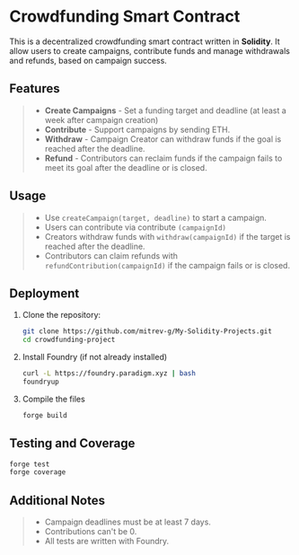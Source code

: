 # Crowdfunding Smart Contract

This is a decentralized crowdfunding smart contract written in **Solidity**. It allow users to create campaigns, 
contribute funds and manage withdrawals and refunds, based on campaign success.

## Features

> - **Create Campaigns** - Set a funding target and deadline (at least a week after campaign creation)
> - **Contribute** - Support campaigns by sending ETH.
> - **Withdraw** - Campaign Creator can withdraw funds if the goal is reached after the deadline.
> - **Refund** - Contributors can reclaim funds if the campaign fails to meet its goal after the deadline or is closed.

## Usage

> - Use `createCampaign(target, deadline)` to start a campaign.
> - Users can contribute via contribute `(campaignId)`
> - Creators withdraw funds with `withdraw(campaignId)` if the target is reached after the deadline.
> - Contributors can claim refunds with `refundContribution(campaignId)` if the campaign fails or is closed.

## Deployment

1. Clone the repository:
   ```bash
   git clone https://github.com/mitrev-g/My-Solidity-Projects.git
   cd crowdfunding-project
   ```
2. Install Foundry (if not already installed)
   ```bash
   curl -L https://foundry.paradigm.xyz | bash
   foundryup
   ```
3. Compile the files
   ```bash
   forge build
   ```

## Testing and Coverage
```bash
forge test
forge coverage
```
   


## Additional Notes

> - Campaign deadlines must be at least 7 days.
> - Contributions can't be 0.
> - All tests are written with Foundry.
